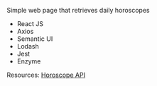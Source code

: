 Simple web page that retrieves daily horoscopes
- React JS
- Axios
- Semantic UI
- Lodash
- Jest
- Enzyme

Resources:
[Horoscope API](https://github.com/tapaswenipathak/Horoscope-API)